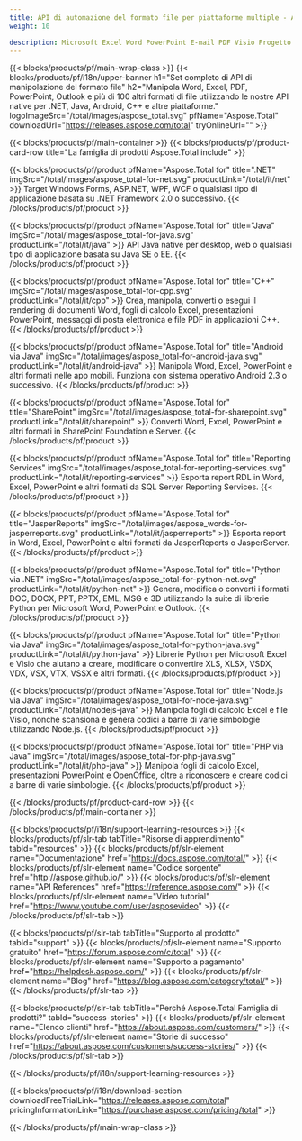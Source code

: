 ```yaml
---
title: API di automazione del formato file per piattaforme multiple - Aspose 
weight: 10

description: Microsoft Excel Word PowerPoint E-mail PDF Visio Progetto Codice a barre OCR Imaging OneNote 3D e API di manipolazione CAD per .NET, Java, Android, C++. Componenti per SharePoint, Estensioni per Reporting Services ed Esportatori per JasperReports.
---
```


{{< blocks/products/pf/main-wrap-class >}}
{{< blocks/products/pf/i18n/upper-banner h1="Set completo di API di manipolazione del formato file" h2="Manipola Word, Excel, PDF, PowerPoint, Outlook e più di 100 altri formati di file utilizzando le nostre API native per .NET, Java, Android, C++ e altre piattaforme." logoImageSrc="/total/images/aspose_total.svg" pfName="Aspose.Total" downloadUrl="https://releases.aspose.com/total" tryOnlineUrl="" >}}

{{< blocks/products/pf/main-container >}}
{{< blocks/products/pf/product-card-row title="La famiglia di prodotti Aspose.Total include" >}}

{{< blocks/products/pf/product pfName="Aspose.Total for" title=".NET" imgSrc="/total/images/aspose_total-for-net.svg" productLink="/total/it/net" >}}
Target Windows Forms, ASP.NET, WPF, WCF o qualsiasi tipo di applicazione basata su .NET Framework 2.0 o successivo.
{{< /blocks/products/pf/product >}}

{{< blocks/products/pf/product pfName="Aspose.Total for" title="Java" imgSrc="/total/images/aspose_total-for-java.svg" productLink="/total/it/java" >}}
API Java native per desktop, web o qualsiasi tipo di applicazione basata su Java SE o EE.
{{< /blocks/products/pf/product >}}

{{< blocks/products/pf/product pfName="Aspose.Total for" title="C++" imgSrc="/total/images/aspose_total-for-cpp.svg" productLink="/total/it/cpp" >}}
Crea, manipola, converti o esegui il rendering di documenti Word, fogli di calcolo Excel, presentazioni PowerPoint, messaggi di posta elettronica e file PDF in applicazioni C++.
{{< /blocks/products/pf/product >}}

{{< blocks/products/pf/product pfName="Aspose.Total for" title="Android via Java" imgSrc="/total/images/aspose_total-for-android-java.svg" productLink="/total/it/android-java" >}}
Manipola Word, Excel, PowerPoint e altri formati nelle app mobili. Funziona con sistema operativo Android 2.3 o successivo.
{{< /blocks/products/pf/product >}}

{{< blocks/products/pf/product pfName="Aspose.Total for" title="SharePoint" imgSrc="/total/images/aspose_total-for-sharepoint.svg" productLink="/total/it/sharepoint" >}}
Converti Word, Excel, PowerPoint e altri formati in SharePoint Foundation e Server.
{{< /blocks/products/pf/product >}}

{{< blocks/products/pf/product pfName="Aspose.Total for" title="Reporting Services" imgSrc="/total/images/aspose_total-for-reporting-services.svg" productLink="/total/it/reporting-services" >}}
Esporta report RDL in Word, Excel, PowerPoint e altri formati da SQL Server Reporting Services.
{{< /blocks/products/pf/product >}}

{{< blocks/products/pf/product pfName="Aspose.Total for" title="JasperReports" imgSrc="/total/images/aspose_words-for-jasperreports.svg" productLink="/total/it/jasperreports" >}}
Esporta report in Word, Excel, PowerPoint e altri formati da JasperReports o JasperServer.
{{< /blocks/products/pf/product >}}

{{< blocks/products/pf/product pfName="Aspose.Total for" title="Python via .NET" imgSrc="/total/images/aspose_total-for-python-net.svg" productLink="/total/it/python-net" >}}
Genera, modifica o converti i formati DOC, DOCX, PPT, PPTX, EML, MSG e 3D utilizzando la suite di librerie Python per Microsoft Word, PowerPoint e Outlook.
{{< /blocks/products/pf/product >}}

{{< blocks/products/pf/product pfName="Aspose.Total for" title="Python via Java" imgSrc="/total/images/aspose_total-for-python-java.svg" productLink="/total/it/python-java" >}}
Librerie Python per Microsoft Excel e Visio che aiutano a creare, modificare o convertire XLS, XLSX, VSDX, VDX, VSX, VTX, VSSX e altri formati.
{{< /blocks/products/pf/product >}}

{{< blocks/products/pf/product pfName="Aspose.Total for" title="Node.js via Java" imgSrc="/total/images/aspose_total-for-node-java.svg" productLink="/total/it/nodejs-java" >}}
Manipola fogli di calcolo Excel e file Visio, nonché scansiona e genera codici a barre di varie simbologie utilizzando Node.js.
{{< /blocks/products/pf/product >}}

{{< blocks/products/pf/product pfName="Aspose.Total for" title="PHP via Java" imgSrc="/total/images/aspose_total-for-php-java.svg" productLink="/total/it/php-java" >}}
Manipola fogli di calcolo Excel, presentazioni PowerPoint e OpenOffice, oltre a riconoscere e creare codici a barre di varie simbologie.
{{< /blocks/products/pf/product >}}

{{< /blocks/products/pf/product-card-row >}}
{{< /blocks/products/pf/main-container >}}

{{< blocks/products/pf/i18n/support-learning-resources >}}
{{< blocks/products/pf/slr-tab tabTitle="Risorse di apprendimento" tabId="resources" >}}
{{< blocks/products/pf/slr-element name="Documentazione" href="https://docs.aspose.com/total/" >}}
{{< blocks/products/pf/slr-element name="Codice sorgente" href="http://aspose.github.io/" >}}
{{< blocks/products/pf/slr-element name="API References" href="https://reference.aspose.com/" >}}
{{< blocks/products/pf/slr-element name="Video tutorial" href="https://www.youtube.com/user/asposevideo" >}}
{{< /blocks/products/pf/slr-tab >}}

{{< blocks/products/pf/slr-tab tabTitle="Supporto al prodotto" tabId="support" >}}
{{< blocks/products/pf/slr-element name="Supporto gratuito" href="https://forum.aspose.com/c/total" >}}
{{< blocks/products/pf/slr-element name="Supporto a pagamento" href="https://helpdesk.aspose.com/" >}}
{{< blocks/products/pf/slr-element name="Blog" href="https://blog.aspose.com/category/total/" >}}
{{< /blocks/products/pf/slr-tab >}}

{{< blocks/products/pf/slr-tab tabTitle="Perché Aspose.Total Famiglia di prodotti?" tabId="success-stories" >}}
{{< blocks/products/pf/slr-element name="Elenco clienti" href="https://about.aspose.com/customers/" >}}
{{< blocks/products/pf/slr-element name="Storie di successo" href="https://about.aspose.com/customers/success-stories/" >}}
{{< /blocks/products/pf/slr-tab >}}

{{< /blocks/products/pf/i18n/support-learning-resources >}}

{{< blocks/products/pf/i18n/download-section downloadFreeTrialLink="https://releases.aspose.com/total" pricingInformationLink="https://purchase.aspose.com/pricing/total" >}}

{{< /blocks/products/pf/main-wrap-class >}}